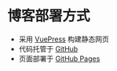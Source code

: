# 博客部署方式

- 采用 [VuePress](https://vuepress.vuejs.org/zh/) 构建静态网页
- 代码托管于 [GitHub](https://github.com/jubgjf/SoftwareConstructionBlogs)
- 页面部署于 [GitHub Pages](https://pages.github.com/)
